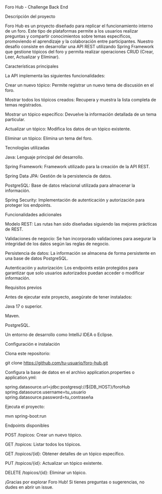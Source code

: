Foro Hub - Challenge Back End

Descripción del proyecto

Foro Hub es un proyecto diseñado para replicar el funcionamiento interno de un foro. Este tipo de plataformas permite a los usuarios realizar preguntas y compartir conocimientos sobre temas específicos, promoviendo el aprendizaje y la colaboración entre participantes. Nuestro desafío consiste en desarrollar una API REST utilizando Spring Framework que gestione tópicos del foro y permita realizar operaciones CRUD (Crear, Leer, Actualizar y Eliminar).

Características principales

La API implementa las siguientes funcionalidades:

Crear un nuevo tópico: Permite registrar un nuevo tema de discusión en el foro.

Mostrar todos los tópicos creados: Recupera y muestra la lista completa de temas registrados.

Mostrar un tópico específico: Devuelve la información detallada de un tema particular.

Actualizar un tópico: Modifica los datos de un tópico existente.

Eliminar un tópico: Elimina un tema del foro.

Tecnologías utilizadas

Java: Lenguaje principal del desarrollo.

Spring Framework: Framework utilizado para la creación de la API REST.

Spring Data JPA: Gestión de la persistencia de datos.

PostgreSQL: Base de datos relacional utilizada para almacenar la información.

Spring Security: Implementación de autenticación y autorización para proteger los endpoints.

Funcionalidades adicionales

Modelo REST: Las rutas han sido diseñadas siguiendo las mejores prácticas de REST.

Validaciones de negocio: Se han incorporado validaciones para asegurar la integridad de los datos según las reglas de negocio.

Persistencia de datos: La información se almacena de forma persistente en una base de datos PostgreSQL.

Autenticación y autorización: Los endpoints están protegidos para garantizar que solo usuarios autorizados puedan acceder o modificar información.

Requisitos previos

Antes de ejecutar este proyecto, asegúrate de tener instalados:

Java 17 o superior.

Maven.

PostgreSQL.

Un entorno de desarrollo como IntelliJ IDEA o Eclipse.

Configuración e instalación

Clona este repositorio:

git clone https://github.com/tu-usuario/foro-hub.git

Configura la base de datos en el archivo application.properties o application.yml:

spring.datasource.url=jdbc:postgresql://${DB_HOST}/foroHub
spring.datasource.username=tu_usuario
spring.datasource.password=tu_contraseña

Ejecuta el proyecto:

mvn spring-boot:run

Endpoints disponibles

POST /topicos: Crear un nuevo tópico.

GET /topicos: Listar todos los tópicos.

GET /topicos/{id}: Obtener detalles de un tópico específico.

PUT /topicos/{id}: Actualizar un tópico existente.

DELETE /topicos/{id}: Eliminar un tópico.


¡Gracias por explorar Foro Hub! Si tienes preguntas o sugerencias, no dudes en abrir un issue.
